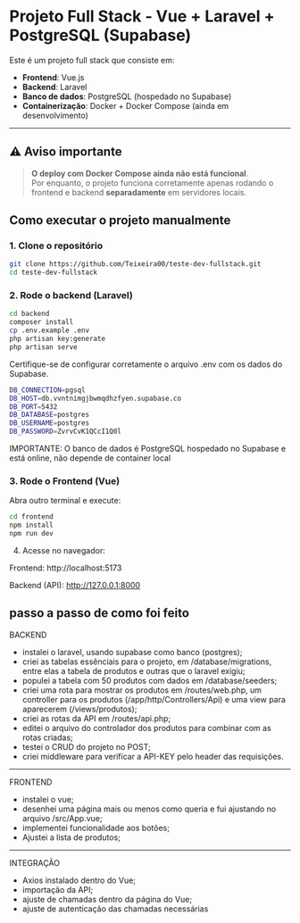 #  Projeto Full Stack - Vue + Laravel + PostgreSQL (Supabase)

Este é um projeto full stack que consiste em:

- **Frontend**: Vue.js
- **Backend**: Laravel
- **Banco de dados**: PostgreSQL (hospedado no Supabase)
- **Containerização**: Docker + Docker Compose (ainda em desenvolvimento)

---

## ⚠️ Aviso importante

> **O deploy com Docker Compose ainda não está funcional**.  
> Por enquanto, o projeto funciona corretamente apenas rodando o frontend e backend **separadamente** em servidores locais.

##  Como executar o projeto manualmente

### 1. Clone o repositório

```bash
git clone https://github.com/Teixeira00/teste-dev-fullstack.git
cd teste-dev-fullstack
```

### 2. Rode o backend (Laravel)

```bash
cd backend
composer install
cp .env.example .env
php artisan key:generate
php artisan serve
```
Certifique-se de configurar corretamente o arquivo .env com os dados do Supabase.

```bash
DB_CONNECTION=pgsql
DB_HOST=db.vvntnimgjbwmqdhzfyen.supabase.co
DB_PORT=5432
DB_DATABASE=postgres
DB_USERNAME=postgres
DB_PASSWORD=ZvrvCvK1QCcI1Q0l
```
IMPORTANTE: O banco de dados é PostgreSQL hospedado no Supabase e está online, não depende de container local

### 3. Rode o Frontend (Vue)

Abra outro terminal e execute:

```bash  
cd frontend
npm install
npm run dev
```
4. Acesse no navegador:

Frontend: http://localhost:5173

Backend (API): http://127.0.0.1:8000

## passo a passo de como foi feito

BACKEND

- instalei o laravel, usando supabase como banco (postgres);
- criei as tabelas essênciais para o projeto, em /database/migrations, entre elas a tabela de produtos e outras que o laravel exigiu;
- populei a tabela com 50 produtos com dados em /database/seeders;
- criei uma rota para mostrar os produtos em /routes/web.php, um controller para os produtos (/app/http/Controllers/Api) e uma view para aparecerem (/views/produtos);
- criei as rotas da API em /routes/api.php;
- editei o arquivo do controlador dos produtos para combinar com as rotas criadas;
- testei o CRUD do projeto no POST;
- criei middleware para verificar a API-KEY pelo header das requisições.

------------------------------------------------------------------------------------

FRONTEND

- instalei o vue;
- desenhei uma página mais ou menos como queria e fui ajustando no arquivo /src/App.vue;
- implementei funcionalidade aos botões;
- Ajustei a lista de produtos;

-------------------------------------------------------------------------------------

INTEGRAÇÃO

- Axios instalado dentro do Vue;
- importação da API;
- ajuste de chamadas dentro da página do Vue;
- ajuste de autenticação das chamadas necessárias
